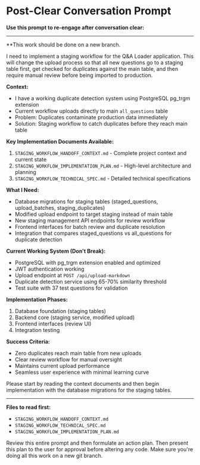 # Post-Clear Conversation Prompt

**Use this prompt to re-engage after conversation clear:**

---
**This work should be done on a new branch. 

I need to implement a staging workflow for the Q&A Loader application. This will change the upload process so that all new questions go to a staging table first, get checked for duplicates against the main table, and then require manual review before being imported to production.

**Context:**
- I have a working duplicate detection system using PostgreSQL pg_trgm extension
- Current workflow uploads directly to main `all_questions` table
- Problem: Duplicates contaminate production data immediately
- Solution: Staging workflow to catch duplicates before they reach main table

**Key Implementation Documents Available:**
1. `STAGING_WORKFLOW_HANDOFF_CONTEXT.md` - Complete project context and current state
2. `STAGING_WORKFLOW_IMPLEMENTATION_PLAN.md` - High-level architecture and planning  
3. `STAGING_WORKFLOW_TECHNICAL_SPEC.md` - Detailed technical specifications

**What I Need:**
- Database migrations for staging tables (staged_questions, upload_batches, staging_duplicates)
- Modified upload endpoint to target staging instead of main table
- New staging management API endpoints for review workflow
- Frontend interfaces for batch review and duplicate resolution
- Integration that compares staged_questions vs all_questions for duplicate detection

**Current Working System (Don't Break):**
- PostgreSQL with pg_trgm extension enabled and optimized
- JWT authentication working
- Upload endpoint at `POST /api/upload-markdown` 
- Duplicate detection service using 65-70% similarity threshold
- Test suite with 37 test questions for validation

**Implementation Phases:**
1. Database foundation (staging tables)
2. Backend core (staging service, modified upload)
3. Frontend interfaces (review UI)
4. Integration testing

**Success Criteria:**
- Zero duplicates reach main table from new uploads
- Clear review workflow for manual oversight
- Maintains current upload performance
- Seamless user experience with minimal learning curve

Please start by reading the context documents and then begin implementation with the database migrations for the staging tables.

---

**Files to read first:**
- `STAGING_WORKFLOW_HANDOFF_CONTEXT.md`
- `STAGING_WORKFLOW_TECHNICAL_SPEC.md`
- `STAGING_WORKFLOW_IMPLEMENTATION_PLAN.md`

Review this entire prompt and then formulate an action plan. Then present this plan to the user for approval before altering any code. Make sure you're doing all this work on a new git branch. 